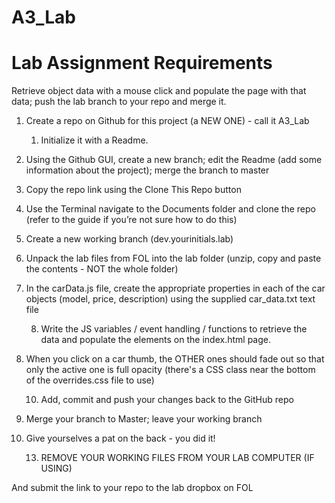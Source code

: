 # A3_Lab
Lab Assignment Requirements
==============================


Retrieve object data with a mouse click and populate the page with that data; 
push the lab branch to your repo and merge it.


1. Create a repo on Github for this project (a NEW ONE) - call it A3_Lab
	1. Initialize it with a Readme.
	

2. Using the Github GUI, create a new branch; edit the Readme (add some information about the project); merge the branch to master
	

3. Copy the repo link using the Clone This Repo button
	

4. Use the Terminal navigate to the Documents folder and clone the repo (refer to the guide if you’re not sure how to do this)
	

5. Create a new working branch (dev.yourinitials.lab)
	

6. Unpack the lab files from FOL into the lab folder (unzip, copy and paste the contents - NOT the whole folder)
	

7. In the carData.js file, create the appropriate properties in each of the car objects (model, price, description) using the supplied car_data.txt text file


	8. Write the JS variables / event handling / functions to retrieve the data and populate the elements on the index.html page.
	

9. When you click on a car thumb, the OTHER ones should fade out so that only the active one is full opacity (there's a CSS class near the bottom of the overrides.css file to use)


	10. Add, commit and push your changes back to the GitHub repo
	

11. Merge your branch to Master; leave your working branch
	

12. Give yourselves a pat on the back - you did it!


	13. REMOVE YOUR WORKING FILES FROM YOUR LAB COMPUTER (IF USING)

And submit the link to your repo to the lab dropbox on FOL
